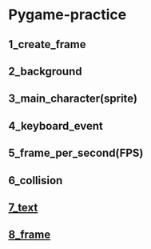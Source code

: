 # Pygame-practice
## 1_create_frame
## 2_background
## 3_main_character(sprite)
## 4_keyboard_event
## 5_frame_per_second(FPS)
## 6_collision
## [7_text](7_text.py)
## [8_frame](https://github.com/SW-H/Pygame-practice/blob/master/8_frame.py)
